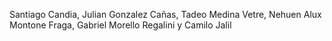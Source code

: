 Santiago Candia, Julian Gonzalez Cañas, Tadeo Medina Vetre, Nehuen Alux Montone Fraga, Gabriel Morello Regalini y Camilo Jalil
